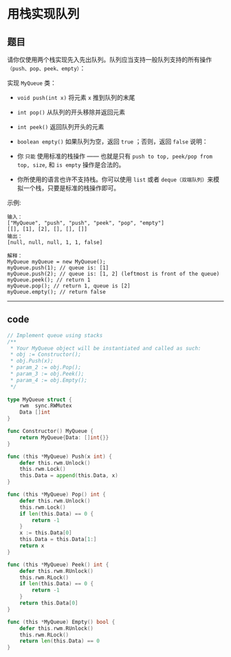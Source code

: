 # 用栈实现队列

## 题目

请你仅使用两个栈实现先入先出队列。队列应当支持一般队列支持的所有操作`（push、pop、peek、empty）`：

实现 `MyQueue` 类：

* `void push(int x)` 将元素 `x` 推到队列的末尾
* `int pop()` 从队列的开头移除并返回元素
* `int peek()` 返回队列开头的元素
* `boolean empty()` 如果队列为空，返回 `true` ；否则，返回 `false`
说明：

* 你 `只能` 使用标准的栈操作 —— 也就是只有 `push to top, peek/pop from top, size`, 和 `is empty` 操作是合法的。
* 你所使用的语言也许不支持栈。你可以使用 `list` 或者 `deque（双端队列）`来模拟一个栈，只要是标准的栈操作即可。

示例:

```text
输入：
["MyQueue", "push", "push", "peek", "pop", "empty"]
[[], [1], [2], [], [], []]
输出：
[null, null, null, 1, 1, false]

解释：
MyQueue myQueue = new MyQueue();
myQueue.push(1); // queue is: [1]
myQueue.push(2); // queue is: [1, 2] (leftmost is front of the queue)
myQueue.peek(); // return 1
myQueue.pop(); // return 1, queue is [2]
myQueue.empty(); // return false
```

---

## code

```go
// Implement queue using stacks
/**
 * Your MyQueue object will be instantiated and called as such:
 * obj := Constructor();
 * obj.Push(x);
 * param_2 := obj.Pop();
 * param_3 := obj.Peek();
 * param_4 := obj.Empty();
 */
 
type MyQueue struct {
	rwm  sync.RWMutex
	Data []int
}

func Constructor() MyQueue {
	return MyQueue{Data: []int{}}
}

func (this *MyQueue) Push(x int) {
	defer this.rwm.Unlock()
	this.rwm.Lock()
	this.Data = append(this.Data, x)
}

func (this *MyQueue) Pop() int {
	defer this.rwm.Unlock()
	this.rwm.Lock()
	if len(this.Data) == 0 {
		return -1
	}
	x := this.Data[0]
	this.Data = this.Data[1:]
	return x
}

func (this *MyQueue) Peek() int {
	defer this.rwm.RUnlock()
	this.rwm.RLock()
	if len(this.Data) == 0 {
		return -1
	}
	return this.Data[0]
}

func (this *MyQueue) Empty() bool {
	defer this.rwm.RUnlock()
	this.rwm.RLock()
	return len(this.Data) == 0
}
```
